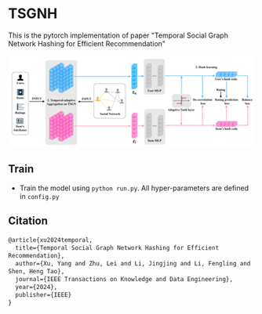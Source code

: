 # TSGNH

This is the pytorch implementation of paper "Temporal Social Graph Network Hashing for Efficient Recommendation"

![model-structure](framework.png)


## Train

- Train the model using `python run.py`. All hyper-parameters are defined in `config.py`


## Citation

```
@article{xu2024temporal,
  title={Temporal Social Graph Network Hashing for Efficient Recommendation},
  author={Xu, Yang and Zhu, Lei and Li, Jingjing and Li, Fengling and Shen, Heng Tao},
  journal={IEEE Transactions on Knowledge and Data Engineering},
  year={2024},
  publisher={IEEE}
}

```